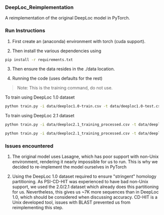 ### DeepLoc_Reimplementation

A reimplementation of the original DeepLoc model in PyTorch.

### Run Instructions

1. First create an (anaconda) environment with torch (cuda support).

2. Then install the various dependencies using

```bash
pip install -r requirements.txt
```

3. Then ensure the data resides in the ./data location.

4. Running the code (uses defaults for the rest)

> Note: This is the training command, do not use.

To train using DeepLoc 1.0 dataset

```bash
python train.py -i data/deeploc1.0-train.csv -t data/deeploc1.0-test.csv -v DeepLoc1.0
```

To train using DeepLoc 2.1 dataset

```bash
python train.py -i data/deeploc2.1_training_processed.csv -t data/deeploc2.1_test_processed.csv -v DeepLoc2.0
```

```bash
python train.py -i data/deeploc2.1_training_processed.csv -t data/deeploc2.1_test_processed.csv --load_model results/DeepLoc2.0/final_model.pth --eval_only -v DeepLoc2.0
```

### Issues encountered

1. The original model uses Lasagne, which has poor support with non-Unix environment, rendering it nearly impossible for us to run.
   This is why we decided to re-implement the model ourselves in PyTorch

2. Using the DeepLoc 1.0 dataset required to ensure "stringent" homology partitioning. As PSI-CD-HIT was experienced to have bad non-Unix support, we used the 2.0/2.1 dataset which already does this partitioning for us. Nevertheless, this gives us ~7K more sequences than in DeepLoc 1.0, which should be considered when discussing accuracy. CD-HIT is a Unix developed tool, issues with BLAST prevented us from reimplementing this step.
